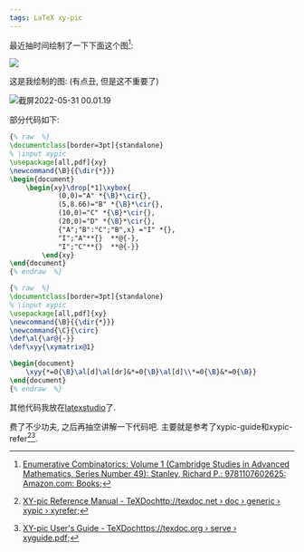 ```yaml
---
tags: LaTeX xy-pic
---
```




最近抽时间绘制了一下下面这个图[^1]:

<img src="https://s2.loli.net/2022/05/30/t61XYCSNQfG3gKW.png"/>

这是我绘制的图: (有点丑, 但是这不重要了)

![截屏2022-05-31 00.01.19](https://s2.loli.net/2022/05/31/ix1BKDvOPWo8tnc.png)

部分代码如下:

```latex
{% raw  %}
\documentclass[border=3pt]{standalone}
% \input xypic
\usepackage[all,pdf]{xy}
\newcommand{\B}{{\dir{*}}}
\begin{document}
    \begin{xy}\drop[*1]\xybox{
            (0,0)="A" *{\B}*\cir{},
            (5,8.66)="B" *{\B}*\cir{},
            (10,0)="C" *{\B}*\cir{},
            (20,0)="D" *{\B}*\cir{},
            {"A";"B":"C";"B",x} ="I" *{},
            "I";"A"**{}  **@{-},
            "I";"C"**{}  **@{-}}
        \end{xy}
\end{document}
{% endraw  %}
```



```latex
{% raw  %}
\documentclass[border=3pt]{standalone}
% \input xypic
\usepackage[all,pdf]{xy}
\newcommand{\B}{{\dir{*}}}
\newcommand{\C}{\circ}
\def\al{\ar@{-}}
\def\xyy{\xymatrix@1}

\begin{document}
    \xyy{*=0{\B}\al[d]\al[dr]&*=0{\B}\al[d]\\*=0{\B}&*=0{\B}}
\end{document}
{% endraw  %}
```

其他代码我放在[latexstudio](https://www.latexstudio.net/index/details/index/ids/2691)了. 

费了不少功夫, 之后再抽空讲解一下代码吧. 主要就是参考了xypic-guide和xypic-refer[^2][^3].

[^1]: [Enumerative Combinatorics: Volume 1 (Cambridge Studies in Advanced Mathematics, Series Number 49): Stanley, Richard P.: 9781107602625: Amazon.com: Books](https://www.amazon.com/Enumerative-Combinatorics-Cambridge-Advanced-Mathematics/dp/1107602629);
[^2]:[XY-pic Reference Manual - TeXDochttp://texdoc.net › doc › generic › xypic › xyrefer](https://www.google.com/url?sa=t&rct=j&q=&esrc=s&source=web&cd=&ved=2ahUKEwib9r3QzIf4AhVutlYBHR95BBoQFnoECAcQAQ&url=http%3A%2F%2Ftexdoc.net%2Ftexmf-dist%2Fdoc%2Fgeneric%2Fxypic%2Fxyrefer.pdf&usg=AOvVaw3WI0d708nftp7XfsXusFd1);
[^3]:[XY-pic User's Guide - TeXDochttps://texdoc.org › serve › xyguide.pdf](https://www.google.com/url?sa=t&rct=j&q=&esrc=s&source=web&cd=&cad=rja&uact=8&ved=2ahUKEwj5scLyzIf4AhXum1YBHZBTDwoQFnoECAUQAQ&url=https%3A%2F%2Ftexdoc.org%2Fserve%2Fxyguide.pdf%2F0&usg=AOvVaw0iLS2DBDcMUkQzkN26piZj);